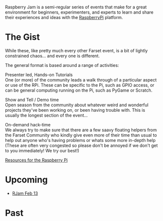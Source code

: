 Raspberry Jam is a semi-regular series of events that make for a great environment for beginners, experimenters, and experts to learn and share their experiences and ideas with the [RaspberryPi](http://raspberrypi.org) platform.

The Gist
========

While these, like pretty much every other Farset event, is a bit of lightly constrained chaos... and every one is different.

The general format is based around a range of activities:

Presenter led, Hands-on Tutorials  
One (or more) of the community leads a walk through of a particular aspect or use of the RPi. These can be specific to the Pi, such as GPIO access, or can be general computing running on the Pi, such as PyGame or Scratch.

Show and Tell / Demo time  
Open season from the community about whatever weird and wonderful projects they've been working on, or been having trouble with. This is usually the longest section of the event...

On-demand hack-time  
We always try to make sure that there are a few saavy floating helpers from the Farset Community who kindly give even more of their time than usual to help out anyone who's having problems or whats some more in-depth help (These are often very congested so please don't be annoyed if we don't get to you immediately! We try our best!)

[ Resources for the Raspberry Pi](Resources/Raspberry_Pi.md "wikilink")

Upcoming
========

-   [RJam Feb 13](RJam_Feb_13.md "wikilink")

Past
====
